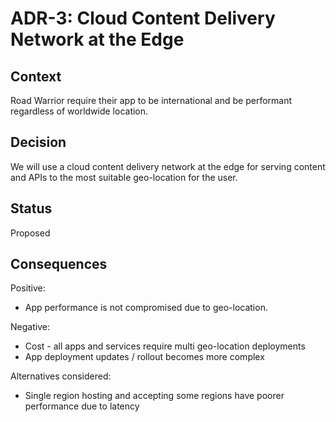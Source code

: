 # ADR-3: Cloud Content Delivery Network at the Edge 

## Context

Road Warrior require their app to be international and be performant regardless of worldwide location. 

## Decision

We will use a cloud content delivery network at the edge for serving content and APIs to the most suitable geo-location for the user.

## Status

Proposed

## Consequences

Positive:
- App performance is not compromised due to geo-location.

Negative:
- Cost - all apps and services require multi geo-location deployments
- App deployment updates / rollout becomes more complex

Alternatives considered:
- Single region hosting and accepting some regions have poorer performance due to latency
